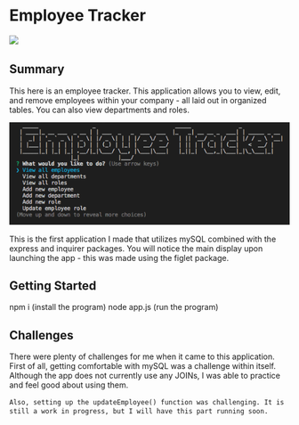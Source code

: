 <h1>
    Employee Tracker
</h1>
 
![](Untitled_.gif)

<h2>
    Summary
</h2>

<p>
    This here is an employee tracker. This application allows you to view, edit, and remove employees within your company - all laid out in organized tables. You can also view departments and roles.
</p>

<img src="Screen Shot 2021-01-11 at 11.54.01 PM.png">

<p>
    This is the first application I made that utilizes mySQL combined with the express and inquirer packages. You will notice the main display upon launching the app - this was made using the figlet package.
</p>

<h2>
    Getting Started
</h2>

<p>
    npm i (install the program)
    node app.js (run the program)
</p>

<h2>
    Challenges
</h2>

<p>
    There were plenty of challenges for me when it came to this application. First of all, getting comfortable with mySQL was a challenge within itself. Although the app does not currently use any JOINs, I was able to practice and feel good about using them.

    Also, setting up the updateEmployee() function was challenging. It is still a work in progress, but I will have this part running soon.
</p>